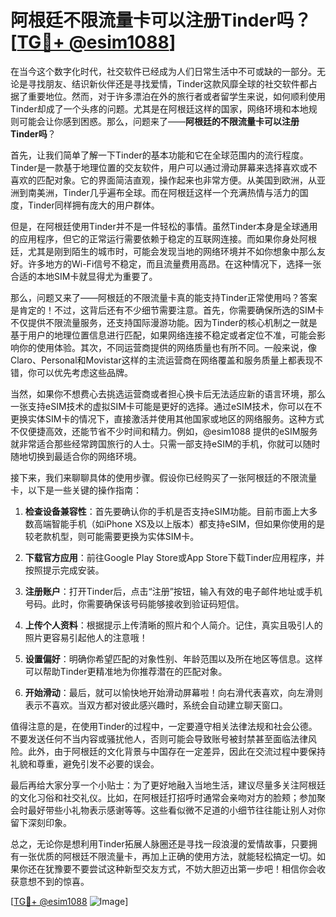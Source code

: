 # 阿根廷不限流量卡可以注册Tinder吗？[[TG💪+ @esim1088](https://t.me/s/esim1088)]

在当今这个数字化时代，社交软件已经成为人们日常生活中不可或缺的一部分。无论是寻找朋友、结识新伙伴还是寻找爱情，Tinder这款风靡全球的社交软件都占据了重要地位。然而，对于许多漂泊在外的旅行者或者留学生来说，如何顺利使用Tinder却成了一个头疼的问题。尤其是在阿根廷这样的国家，网络环境和本地规则可能会让你感到困惑。那么，问题来了——**阿根廷的不限流量卡可以注册Tinder吗**？

首先，让我们简单了解一下Tinder的基本功能和它在全球范围内的流行程度。Tinder是一款基于地理位置的交友软件，用户可以通过滑动屏幕来选择喜欢或不喜欢的匹配对象。它的界面简洁直观，操作起来也非常方便。从美国到欧洲，从亚洲到南美洲，Tinder几乎遍布全球。而在阿根廷这样一个充满热情与活力的国度，Tinder同样拥有庞大的用户群体。

但是，在阿根廷使用Tinder并不是一件轻松的事情。虽然Tinder本身是全球通用的应用程序，但它的正常运行需要依赖于稳定的互联网连接。而如果你身处阿根廷，尤其是刚到陌生的城市时，可能会发现当地的网络环境并不如你想象中那么友好。许多地方的Wi-Fi信号不稳定，而且流量费用高昂。在这种情况下，选择一张合适的本地SIM卡就显得尤为重要了。

那么，问题又来了——阿根廷的不限流量卡真的能支持Tinder正常使用吗？答案是肯定的！不过，这背后还有不少细节需要注意。首先，你需要确保所选的SIM卡不仅提供不限流量服务，还支持国际漫游功能。因为Tinder的核心机制之一就是基于用户的地理位置信息进行匹配，如果网络连接不稳定或者定位不准，可能会影响你的使用体验。其次，不同运营商提供的网络质量也有所不同。一般来说，像Claro、Personal和Movistar这样的主流运营商在网络覆盖和服务质量上都表现不错，你可以优先考虑这些品牌。

当然，如果你不想费心去挑选运营商或者担心换卡后无法适应新的语言环境，那么一张支持eSIM技术的虚拟SIM卡可能是更好的选择。通过eSIM技术，你可以在不更换实体SIM卡的情况下，直接激活并使用其他国家或地区的网络服务。这种方式不仅便捷高效，还能节省不少时间和精力。例如，@esim1088 提供的eSIM服务就非常适合那些经常跨国旅行的人士。只需一部支持eSIM的手机，你就可以随时随地切换到最适合你的网络环境。

接下来，我们来聊聊具体的使用步骤。假设你已经购买了一张阿根廷的不限流量卡，以下是一些关键的操作指南：

1. **检查设备兼容性**：首先要确认你的手机是否支持eSIM功能。目前市面上大多数高端智能手机（如iPhone XS及以上版本）都支持eSIM，但如果你使用的是较老款机型，则可能需要更换为实体SIM卡。

2. **下载官方应用**：前往Google Play Store或App Store下载Tinder应用程序，并按照提示完成安装。

3. **注册账户**：打开Tinder后，点击“注册”按钮，输入有效的电子邮件地址或手机号码。此时，你需要确保该号码能够接收到验证码短信。

4. **上传个人资料**：根据提示上传清晰的照片和个人简介。记住，真实且吸引人的照片更容易引起他人的注意哦！

5. **设置偏好**：明确你希望匹配的对象性别、年龄范围以及所在地区等信息。这样可以帮助Tinder更精准地为你推荐潜在的匹配对象。

6. **开始滑动**：最后，就可以愉快地开始滑动屏幕啦！向右滑代表喜欢，向左滑则表示不喜欢。当双方都对彼此感兴趣时，系统会自动建立聊天窗口。

值得注意的是，在使用Tinder的过程中，一定要遵守相关法律法规和社会公德。不要发送任何不当内容或骚扰他人，否则可能会导致账号被封禁甚至面临法律风险。此外，由于阿根廷的文化背景与中国存在一定差异，因此在交流过程中要保持礼貌和尊重，避免引发不必要的误会。

最后再给大家分享一个小贴士：为了更好地融入当地生活，建议尽量多关注阿根廷的文化习俗和社交礼仪。比如，在阿根廷打招呼时通常会亲吻对方的脸颊；参加聚会时最好带些小礼物表示感谢等等。这些看似微不足道的小细节往往能让别人对你留下深刻印象。

总之，无论你是想利用Tinder拓展人脉圈还是寻找一段浪漫的爱情故事，只要拥有一张优质的阿根廷不限流量卡，再加上正确的使用方法，就能轻松搞定一切。如果你还在犹豫要不要尝试这种新型交友方式，不妨大胆迈出第一步吧！相信你会收获意想不到的惊喜。

[[TG💪+ @esim1088](https://t.me/s/esim1088) ![Image](https://i.postimg.cc/4NQfJmqS/Snipaste-2025-05-13-00-14-12.png)]